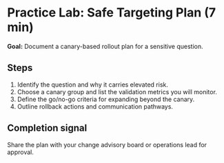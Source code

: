 # Practice Lab: Safe Targeting Plan (7 min)

**Goal:** Document a canary-based rollout plan for a sensitive question.

## Steps

1. Identify the question and why it carries elevated risk.
2. Choose a canary group and list the validation metrics you will monitor.
3. Define the go/no-go criteria for expanding beyond the canary.
4. Outline rollback actions and communication pathways.

## Completion signal

Share the plan with your change advisory board or operations lead for approval.
